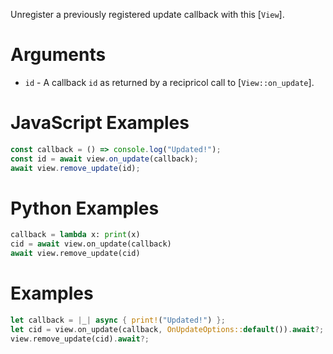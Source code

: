 Unregister a previously registered update callback with this [`View`].

# Arguments

-   `id` - A callback `id` as returned by a recipricol call to
    [`View::on_update`].

<div class="javascript">

# JavaScript Examples

```javascript
const callback = () => console.log("Updated!");
const id = await view.on_update(callback);
await view.remove_update(id);
```

</div>
<div class="python">

# Python Examples

```python
callback = lambda x: print(x)
cid = await view.on_update(callback)
await view.remove_update(cid)
```

</div>
<div class="rust">

# Examples

```rust
let callback = |_| async { print!("Updated!") };
let cid = view.on_update(callback, OnUpdateOptions::default()).await?;
view.remove_update(cid).await?;
```

</div>
